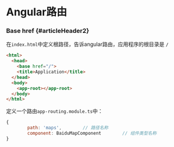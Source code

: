 # Angular路由

### Base href {#articleHeader2}

在`index.html`中定义根路径，告诉angular路由，应用程序的根目录是 `/`

```html
<html>
  <head>
    <base href="/">
    <title>Application</title>
  </head>
  <body>
    <app-root></app-root>
  </body>
</html>
```

定义一个路由`app-routing.module.ts`中：

```js
{
        path: 'maps',        // 路径名称
        component: BaiduMapComponent        // 组件类型名称
}
```



